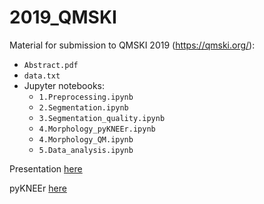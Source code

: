# 2019_QMSKI
Material for submission to QMSKI 2019 (https://qmski.org/):

- `Abstract.pdf`
- `data.txt`
- Jupyter notebooks:   
  - `1.Preprocessing.ipynb`  
  - `2.Segmentation.ipynb`   
  - `3.Segmentation_quality.ipynb`   
  - `4.Morphology_pyKNEEr.ipynb`  
  - `4.Morphology_QM.ipynb`  
  - `5.Data_analysis.ipynb`  

Presentation [here](https://github.com/sbonaretti/sbonaretti.github.io/blob/master/_attachments/2019_QMSKI_pykneer.pdf)

pyKNEEr [here](https://github.com/sbonaretti/pyKNEEr)  

